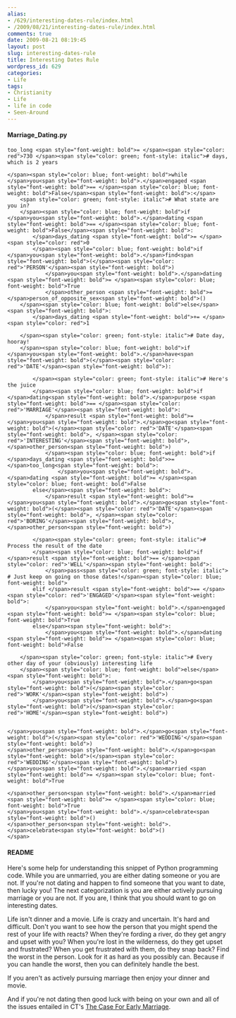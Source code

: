 ```yaml
---
alias:
- /629/interesting-dates-rule/index.html
- /2009/08/21/interesting-dates-rule/index.html
comments: true
date: 2009-08-21 08:19:45
layout: post
slug: interesting-dates-rule
title: Interesting Dates Rule
wordpress_id: 629
categories:
- Life
tags:
- Christianity
- Life
- life in code
- Seen-Around
---
```


#### Marriage_Dating.py



    
    
    too_long <span style="font-weight: bold">= </span><span style="color: red">730 </span><span style="color: green; font-style: italic"># days, which is 2 years
    
    </span><span style="color: blue; font-weight: bold">while </span>you<span style="font-weight: bold">.</span>engaged <span style="font-weight: bold">== </span><span style="color: blue; font-weight: bold">False</span><span style="font-weight: bold">:</span>
        <span style="color: green; font-style: italic"># What state are you in?
        </span><span style="color: blue; font-weight: bold">if </span>you<span style="font-weight: bold">.</span>dating <span style="font-weight: bold">== </span><span style="color: blue; font-weight: bold">False</span><span style="font-weight: bold">:
            </span>days_dating <span style="font-weight: bold">= </span><span style="color: red">0
            </span><span style="color: blue; font-weight: bold">if </span>you<span style="font-weight: bold">.</span>find<span style="font-weight: bold">(</span><span style="color: red">'PERSON'</span><span style="font-weight: bold">)
                </span>you<span style="font-weight: bold">.</span>dating <span style="font-weight: bold">= </span><span style="color: blue; font-weight: bold">True
                </span>other_person <span style="font-weight: bold">= </span>person_of_opposite_sex<span style="font-weight: bold">()
        </span><span style="color: blue; font-weight: bold">else</span><span style="font-weight: bold">:
            </span>days_dating <span style="font-weight: bold">+= </span><span style="color: red">1
    
        </span><span style="color: green; font-style: italic"># Date day, hooray!
        </span><span style="color: blue; font-weight: bold">if </span>you<span style="font-weight: bold">.</span>have<span style="font-weight: bold">(</span><span style="color: red">'DATE'</span><span style="font-weight: bold">):
    
            </span><span style="color: green; font-style: italic"># Here's the juice
            </span><span style="color: blue; font-weight: bold">if </span>dating<span style="font-weight: bold">.</span>purpose <span style="font-weight: bold">== </span><span style="color: red">'MARRIAGE'</span><span style="font-weight: bold">:
                </span>result <span style="font-weight: bold">= </span>you<span style="font-weight: bold">.</span>go<span style="font-weight: bold">(</span><span style="color: red">'DATE'</span><span style="font-weight: bold">, </span><span style="color: red">'INTERESTING'</span><span style="font-weight: bold">, </span>other_person<span style="font-weight: bold">)
                </span><span style="color: blue; font-weight: bold">if </span>days_dating <span style="font-weight: bold">>= </span>too_long<span style="font-weight: bold">:
                    </span>you<span style="font-weight: bold">.</span>dating <span style="font-weight: bold">= </span><span style="color: blue; font-weight: bold">False
            else</span><span style="font-weight: bold">:
                </span>result <span style="font-weight: bold">= </span>you<span style="font-weight: bold">.</span>go<span style="font-weight: bold">(</span><span style="color: red">'DATE'</span><span style="font-weight: bold">, </span><span style="color: red">'BORING'</span><span style="font-weight: bold">, </span>other_person<span style="font-weight: bold">)
    
            </span><span style="color: green; font-style: italic"># Process the result of the date
            </span><span style="color: blue; font-weight: bold">if </span>result <span style="font-weight: bold">== </span><span style="color: red">'WELL'</span><span style="font-weight: bold">:
                </span>pass<span style="color: green; font-style: italic"> # Just keep on going on those dates!</span><span style="color: blue; font-weight: bold">
            elif </span>result <span style="font-weight: bold">== </span><span style="color: red">'ENGAGED'</span><span style="font-weight: bold">:
                </span>you<span style="font-weight: bold">.</span>engaged <span style="font-weight: bold">= </span><span style="color: blue; font-weight: bold">True
            else</span><span style="font-weight: bold">:
                </span>you<span style="font-weight: bold">.</span>dating <span style="font-weight: bold">= </span><span style="color: blue; font-weight: bold">False
    
        </span><span style="color: green; font-style: italic"># Every other day of your (obviously) interesting life
        </span><span style="color: blue; font-weight: bold">else</span><span style="font-weight: bold">:
            </span>you<span style="font-weight: bold">.</span>go<span style="font-weight: bold">(</span><span style="color: red">'WORK'</span><span style="font-weight: bold">)
            </span>you<span style="font-weight: bold">.</span>go<span style="font-weight: bold">(</span><span style="color: red">'HOME'</span><span style="font-weight: bold">)
    
    
    </span>you<span style="font-weight: bold">.</span>go<span style="font-weight: bold">(</span><span style="color: red">'WEDDING'</span><span style="font-weight: bold">)
    </span>other_person<span style="font-weight: bold">.</span>go<span style="font-weight: bold">(</span><span style="color: red">'WEDDING'</span><span style="font-weight: bold">)
    </span>you<span style="font-weight: bold">.</span>married <span style="font-weight: bold">= </span><span style="color: blue; font-weight: bold">True
    
    </span>other_person<span style="font-weight: bold">.</span>married <span style="font-weight: bold">= </span><span style="color: blue; font-weight: bold">True
    </span>you<span style="font-weight: bold">.</span>celebrate<span style="font-weight: bold">()
    </span>other_person<span style="font-weight: bold">.</span>celebrate<span style="font-weight: bold">()
    </span>
    






#### README



Here's some help for understanding this snippet of Python programming code.  While you are unmarried, you are either dating someone or you are not.  If you're not dating and happen to find someone that you want to date, then lucky you!  The next categorization is you are either actively pursuing marriage or you are not.  If you are, I think that you should want to go on interesting dates.

Life isn't dinner and a movie.  Life is crazy and uncertain.  It's hard and difficult.  Don't you want to see how the person that you might spend the rest of your life with reacts?  When they're fording a river, do they get angry and upset with you?  When you're lost in the wilderness, do they get upset and frustrated?  When you get frustrated with them, do they snap back?  Find the worst in the person.  Look for it as hard as you possibly can.  Because if you can handle the worst, then you can definitely handle the best.

If you aren't as actively pursuing marriage then enjoy your dinner and movie.

And if you're not dating then good luck with being on your own and all of the issues entailed in CT's [The Case For Early Marriage](http://www.christianitytoday.com/ct/2009/august/16.22.html).

